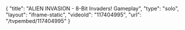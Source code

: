 {
    "title": "ALIEN INVASION - 8-Bit Invaders! Gameplay",
    "type": "solo",
    "layout": "iframe-static",
    "videoId": "117404995",
    "url": "\/tvpembed\/117404995"
}